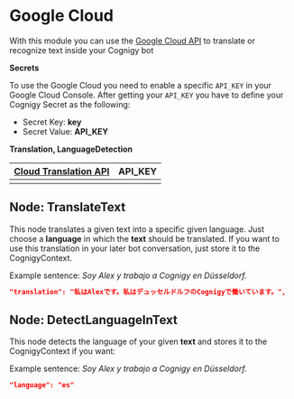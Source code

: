 # Google Cloud

With this module you can use the [Google Cloud API](https://console.cloud.google.com/) to translate or recognize text inside your Cognigy bot

**Secrets**

To use the Google Cloud you need to enable a specific `API_KEY` in your Google Cloud Console. After getting your `API_KEY` you have to define your Cognigy Secret as the following: 

- Secret Key: **key**
- Secret Value: **API_KEY**

**Translation, LanguageDetection**

| [Cloud Translation API](https://console.cloud.google.com/apis/library/translate.googleapis.com) | API_KEY |
| ------------------------------------------------------------ | ------- |
|                                                              |         |

## Node: TranslateText

This node translates a given text into a specific given language. Just choose a **language** in which the **text** should be translated. If you want to use this translation in your later bot conversation, just store it to the CognigyContext.

Example sentence: *Soy Alex y trabajo a Cognigy en Düsseldorf.*

```json
"translation": "私はAlexです。私はデュッセルドルフのCognigyで働いています。",
```



## Node: DetectLanguageInText

This node detects the language of your given **text** and stores it to the CognigyContext if you want:

Example sentence: *Soy Alex y trabajo a Cognigy en Düsseldorf.*

```json
"language": "es"
```